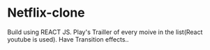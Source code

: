 # Netflix-clone
Build using REACT JS. Play's Trailler of every moive in the list(React youtube is used). Have Transition effects..
